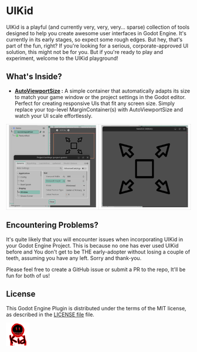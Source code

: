 # UIKid

UIKid is a playful (and currently very, very, very... sparse) collection of tools designed to help you create awesome user interfaces in Godot Engine. It's currently in its early stages, so expect some rough edges. But hey, that's part of the fun, right? If you're looking for a serious, corporate-approved UI solution, this might not be for you. But if you're ready to play and experiment, welcome to the UIKid playground!

## What's Inside?

- **[AutoViewportSize](addons/ui_kid/auto_viewport_size/README.md) :** A simple container that automatically adapts its size to match your game window or the project settings in the Godot editor. Perfect for creating responsive UIs that fit any screen size. Simply replace your top-level MarginContainer(s) with AutoViewportSize and watch your UI scale effortlessly. 

<table style="border-collapse: collapse;">
    <tr>
    <td style="border: 1px solid #00000011;"><img src="screenshots/auto_viewport_size_project_settings.gif"></td>
    <td style="border: 1px solid #00000011;"><img src="screenshots/auto_viewport_size_game_window.gif"></td>
    </tr>
</table>

## Encountering Problems?

It's quite likely that you will encounter issues when incorporating UIKid in your Godot Engine Project. This is because no one has ever used UIKid before and You don't get to be THE early-adopter without losing a couple of teeth, assuming you have any left. Sorry and thank-you. 

Please feel free to create a GitHub issue or submit a PR to the repo, It'll be fun for both of us!

## License

This Godot Engine Plugin is distributed under the terms of the MIT license, as described in the [LICENSE file](LICENSE) file.

<img style="width: 64px;" src="icon.svg" />